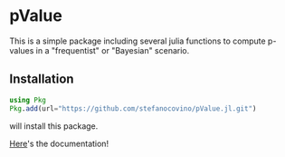 # pValue


This is a simple package including several julia functions to compute p-values in a "frequentist" or "Bayesian" scenario.


## Installation

```julia
using Pkg
Pkg.add(url="https://github.com/stefanocovino/pValue.jl.git")
```

will install this package.


[Here](https://stefanocovino.github.io/pValue.jl)'s the documentation!